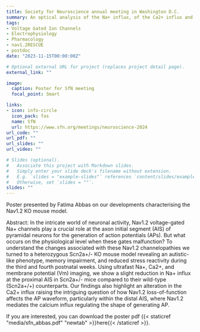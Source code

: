 ```yaml
---
title: Society for Neuroscience annual meeting in Washington D.C.
summary: An optical analysis of the Na+ influx, of the Ca2+ influx and of the action potential shape in the axon initial segment of neocortical pyramidal neurons in a Nav1.2 knock-out mouse.
tags:
- Voltage Gated Ion Channels
- Electrophysiology
- Pharmacology
- nav1.2RESCUE
- postdoc
date: "2023-11-15T00:00:00Z"

# Optional external URL for project (replaces project detail page).
external_link: ""

image:
  caption: Poster for SfN meeting
  focal_point: Smart

links:
- icon: info-circle
  icon_pack: fas
  name: SfN
  url: https://www.sfn.org/meetings/neuroscience-2024
url_code: ""
url_pdf: ""
url_slides: ""
url_video: ""

# Slides (optional).
#   Associate this project with Markdown slides.
#   Simply enter your slide deck's filename without extension.
#   E.g. `slides = "example-slides"` references `content/slides/example-slides.md`.
#   Otherwise, set `slides = ""`.
slides: ""
---
```

Poster presented by Fatima Abbas on our developments characterising the Nav1.2 KO mouse model. 

Abstract: In the intricate world of neuronal activity, Nav1.2 voltage-gated Na+ channels play a crucial role at the axon initial segment (AIS) of pyramidal neurons for the generation of action potentials (APs). But what occurs on the physiological level when these gates malfunction? To understand the changes associated with these Nav1.2 channelopathies we turned to a heterozygous Scn2a+/- KO mouse model revealing an autistic-like phenotype, memory impairment, and reduced stress reactivity during the third and fourth postnatal weeks. Using ultrafast Na+, Ca2+, and membrane potential (Vm) imaging, we show a slight reduction in Na+ influx at the proximal AIS in Scn2a+/- mice compared to their wild-type (Scn2a+/+) counterparts. Our findings also highlight an alteration in the Ca2+ influx raising the intriguing question of how Nav1.2 loss-of-function affects the AP waveform, particularly within the distal AIS, where Nav1.2 mediates the calcium influx regulating the shape of generating AP.  

If you are interested, you can download the poster pdf {{< staticref "media/sfn_abbas.pdf" "newtab" >}}here{{< /staticref >}}.
